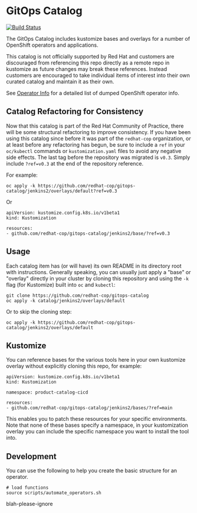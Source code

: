 # GitOps Catalog

[![Build Status](https://github.com/redhat-cop/gitops-catalog/workflows/Lint/badge.svg?branch=main)](https://github.com/redhat-cop/gitops-catalog/actions?workflow=Lint)

The GitOps Catalog includes kustomize bases and overlays for a number of OpenShift operators and applications.

This catalog is not officially supported by Red Hat and customers are discouraged from referencing this repo directly as a remote repo in kustomize as future changes may break these references. Instead customers are encouraged to take individual items of interest into their own curated catalog and maintain it as their own.

See [Operator Info](operator_info.txt) for a detailed list of dumped OpenShift operator info.

## Catalog Refactoring for Consistency

Now that this catalog is part of the Red Hat Community of Practice, there will be some structural refactoring to improve consistency.  If you have been using this catalog since before it was part of the `redhat-cop` organization, or at least before any refactoring has begun, be sure to include a `ref` in your `oc/kubectl` commands or `kustomization.yaml` files to avoid any negative side effects.  The last tag before the repository was migrated is `v0.3`.  Simply include `?ref=v0.3` at the end of the repository reference.  

For example:

```
oc apply -k https://github.com/redhat-cop/gitops-catalog/jenkins2/overlays/default?ref=v0.3
```

Or

```
apiVersion: kustomize.config.k8s.io/v1beta1
kind: Kustomization

resources:
- github.com/redhat-cop/gitops-catalog/jenkins2/base/?ref=v0.3
```

## Usage

Each catalog item has (or will have) its own README in its directory root with instructions.  Generally speaking, you can usually just apply a "base" or "overlay" directly in your cluster by cloning this repository and using the `-k` flag (for Kustomize) built into `oc` and `kubectl`:

```
git clone https://github.com/redhat-cop/gitops-catalog
oc apply -k catalog/jenkins2/overlays/default
```

Or to skip the cloning step:

```
oc apply -k https://github.com/redhat-cop/gitops-catalog/jenkins2/overlays/default
```

## Kustomize

You can reference bases for the various tools here in your own kustomize overlay without explicitly cloning this repo, for example:

```
apiVersion: kustomize.config.k8s.io/v1beta1
kind: Kustomization

namespace: product-catalog-cicd

resources:
- github.com/redhat-cop/gitops-catalog/jenkins2/bases/?ref=main
```

This enables you to patch these resources for your specific environments. Note that none of these bases specify a namespace, in your kustomization
overlay you can include the specific namespace you want to install the tool into.

## Development

You can use the following to help you create the basic structure for an operator.

```
# load functions
source scripts/automate_operators.sh
```
blah-please-ignore
